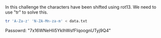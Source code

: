 In this challenge the characters have been shifted using rot13. We need to use "tr" to solve this.

```bash
tr 'A-Za-z' 'N-ZA-Mn-za-m' < data.txt
```

Passowrd: "7x16WNeHIi5YkIhWsfFIqoognUTyj9Q4"
